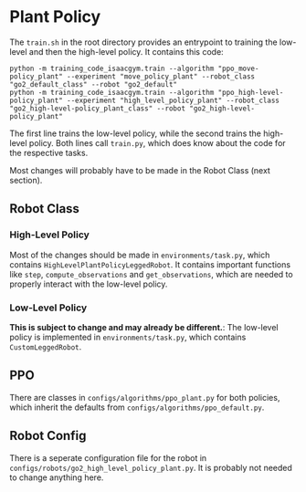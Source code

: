 # Plant Policy

The `train.sh` in the root directory provides an entrypoint to training the low-level and then the high-level policy. It contains this code:

```
python -m training_code_isaacgym.train --algorithm "ppo_move-policy_plant" --experiment "move_policy_plant" --robot_class "go2_default_class" --robot "go2_default"
python -m training_code_isaacgym.train --algorithm "ppo_high-level-policy_plant" --experiment "high_level_policy_plant" --robot_class "go2_high-level-policy_plant_class" --robot "go2_high-level-policy_plant"
```
The first line trains the low-level policy, while the second trains the high-level policy. Both lines call `train.py`, which does know about the code for the respective tasks. 

Most changes will probably have to be made in the Robot Class (next section).

## Robot Class

### High-Level Policy

Most of the changes should be made in `environments/task.py`, which contains `HighLevelPlantPolicyLeggedRobot`. It contains important functions like `step`, `compute_observations` and `get_observations`, which are needed to properly interact with the low-level policy.

### Low-Level Policy

**This is subject to change and may already be different.**: The low-level policy is implemented in `environments/task.py`, which contains `CustomLeggedRobot`.

## PPO

There are classes in `configs/algorithms/ppo_plant.py` for both policies, which inherit the defaults from `configs/algorithms/ppo_default.py`.

## Robot Config

There is a seperate configuration file for the robot in `configs/robots/go2_high_level_policy_plant.py`. It is probably not needed to change anything here.
